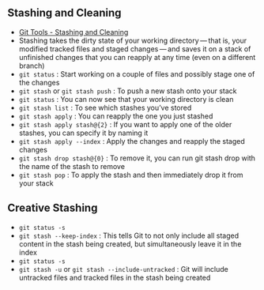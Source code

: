 ## Stashing and Cleaning
- [Git Tools - Stashing and Cleaning](https://git-scm.com/book/en/v2/Git-Tools-Stashing-and-Cleaning#_git_stashing)
- Stashing takes the dirty state of your working directory — that is, your modified tracked files and staged changes — and saves it on a stack of unfinished changes that you can reapply at any time (even on a different branch)
- `git status` : Start working on a couple of files and possibly stage one of the changes
- `git stash` or `git stash push` : To push a new stash onto your stack
- `git status` : You can now see that your working directory is clean
- `git stash list` : To see which stashes you’ve stored
- `git stash apply` : You can reapply the one you just stashed
- `git stash apply stash@{2}` : If you want to apply one of the older stashes, you can specify it by naming it
- `git stash apply --index` : Apply the changes and reapply the staged changes
- `git stash drop stash@{0}` : To remove it, you can run git stash drop with the name of the stash to remove
- `git stash pop` : To apply the stash and then immediately drop it from your stack

## Creative Stashing
- `git status -s`
- `git stash --keep-index` : This tells Git to not only include all staged content in the stash being created, but simultaneously leave it in the index
- `git status -s`
- `git stash -u` or `git stash --include-untracked` : Git will include untracked files and tracked files in the stash being created
